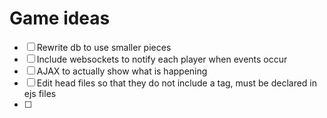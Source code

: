 # Game ideas

- [ ] Rewrite db to use smaller pieces
- [ ] Include websockets to notify each player when events occur
- [ ] AJAX to actually show what is happening
- [ ] Edit head files so that they do not include a <head> tag, must be declared in ejs files
- [ ] 
